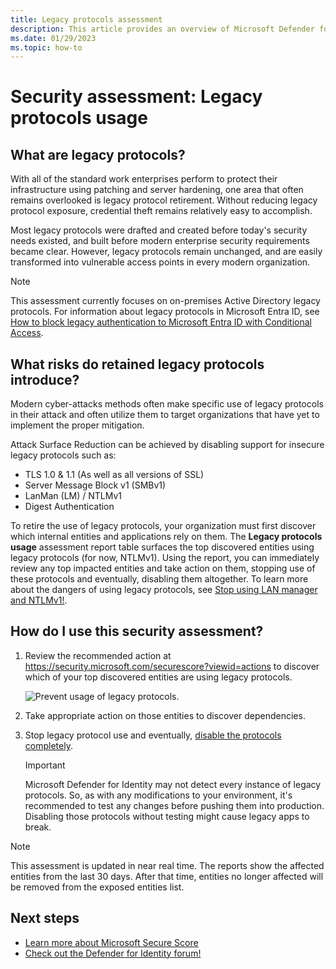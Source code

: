 ```yaml
---
title: Legacy protocols assessment
description: This article provides an overview of Microsoft Defender for Identity's legacy protocol identification security posture assessment report.
ms.date: 01/29/2023
ms.topic: how-to
---
```


# Security assessment: Legacy protocols usage

## What are legacy protocols?

With all of the standard work enterprises perform to protect their infrastructure using patching and server hardening, one area that often remains overlooked is legacy protocol retirement. Without reducing legacy protocol exposure, credential theft remains relatively easy to accomplish.

Most legacy protocols were drafted and created before today's security needs existed, and built before modern enterprise security requirements became clear. However, legacy protocols remain unchanged, and are easily transformed into vulnerable access points in every modern organization.

>[!NOTE]
>This assessment currently focuses on on-premises Active Directory legacy protocols. For information about legacy protocols in Microsoft Entra ID, see [How to block legacy authentication to Microsoft Entra ID with Conditional Access](/azure/active-directory/conditional-access/block-legacy-authentication).

## What risks do retained legacy protocols introduce?

Modern cyber-attacks methods often make specific use of legacy protocols in their attack and often utilize them to target organizations that have yet to implement the proper mitigation.

Attack Surface Reduction can be achieved by disabling support for insecure legacy protocols such as:

- TLS 1.0 & 1.1 (As well as all versions of SSL)
- Server Message Block v1 (SMBv1)
- LanMan (LM) / NTLMv1
- Digest Authentication

To retire the use of legacy protocols, your organization must first discover which internal entities and applications rely on them. The **Legacy protocols usage** assessment report table surfaces the top discovered entities using legacy protocols (for now, NTLMv1). Using the report, you can immediately review any top impacted entities and take action on them, stopping use of these protocols and eventually, disabling them altogether. To learn more about the dangers of using legacy protocols, see [Stop using LAN manager and NTLMv1!](/archive/blogs/miriamxyra/stop-using-lan-manager-and-ntlmv1).

## How do I use this security assessment?

1. Review the recommended action at <https://security.microsoft.com/securescore?viewid=actions> to discover which of your top discovered entities are using legacy protocols.

    ![Prevent usage of legacy protocols.](media/cas-isp-legacy-protocols-2.png)
1. Take appropriate action on those entities to discover dependencies.
1. Stop legacy protocol use and eventually, [disable the protocols completely](/archive/blogs/miriamxyra/stop-using-lan-manager-and-ntlmv1).

    >[!IMPORTANT]
    >Microsoft Defender for Identity may not detect every instance of legacy protocols. So, as with any modifications to your environment, it's recommended to test any changes before pushing them into production. Disabling those protocols without testing might cause legacy apps to break.

> [!NOTE]
> This assessment is updated in near real time.
> The reports show the affected entities from the last 30 days. After that time, entities no longer affected will be removed from the exposed entities list.

## Next steps

- [Learn more about Microsoft Secure Score](/microsoft-365/security/defender/microsoft-secure-score)
- [Check out the Defender for Identity forum!](<https://aka.ms/MDIcommunity>)
